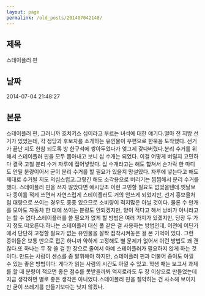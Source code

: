 ```yaml
---
layout: page
permalink: /old_posts/201407042148/
---
```


## 제목
스테이플러 핀

## 날짜
2014-07-04 21:48:27

## 본문
스테이플러 핀, 그러니까 호치키스 심이라고 부르는 녀석에 대한 얘기다.얼마 전 지방 선거가 있었는데, 각 정당과 후보자를 소개하는 유인물이 우편으로 한묶음 도착했다. 선거가 끝난 지도 한참 되도록 방 한구석에 쌓아두었다가 엊그제 갖다버렸다.분리 수거를 위해서 스테이플러 핀을 모두 뽑아내고 보니 십 수개는 되었다. 이걸 어떻게 버릴지 고민하다 결국 고철 분리 수거 자루에 집어넣었다. 십 수개라고는 해도 합쳐서 손가락 한 마디도 안될 분량이어서 굳이 분리 수거를 할 필요가 있을지 망설였다. 자루에 넣는다고 해도 제대로 수거될 지도 의심스럽고.그렇긴 해도 소각용으로 버리기는 찜찜해서 분리 수거를 했다. 스테이플러 핀을 쓰지 않았다면 애시당초 이런 고민할 필요도 없었을텐데.옛날보다 종이를 적게 쓰면서 자연스럽게 스테이플러도 거의 안쓰게 되었지만, 선거 홍보물처럼 대량으로 쓰이는 경우도 종종 있으므로 소비량이 적지많은 아닐 것이다. 물론 수 만개를 모아도 자동차 한 대에 쓰이는 분량도 안되겠지만, 양이 적다고 해서 낭비가 아니라고는 할 수 없다.스테이플러를 쓸 필요가 없게 할 방법은 여러 가지가 있겠지만, 당장 두 가지 정도 떠오른다.하나는 스테이플러 대신 풀 같은 걸 사용하는 방법인데, 이전에 어딘가에서 단단히 고정할 필요가 없는 유인물을 살짝 접착시켜놓은 걸 본 기억이 있다. 그런 종이들은 보통 반으로 접곤 하니까 약하게 고정해도 별 문제가 없어서 이런 방법도 꽤 괜찮다.또 하나는 두 장 쓸 걸 한 장으로 줄여서 아예 스테이플러가 필요하지 않게 하는 것이다. 만드는 사람이 센스를 좀 발휘해야 하지만, 스테이플러 핀과 더불어 종이도 아낄 수 있는 좋은 방법이다. 게다가 읽는 사람의 시간도 아낄 수 있고. 학생 때는 보고서 과제를 할 때 분량이 적으면 좋은 점수를 못받을까봐 억지로라도 두 장 이상으로 만들었는데 지금 생각하면 별로 좋은 생각은 아니었다.스테이플러 핀을 절약하는 건 사소해 보이지만 굳이 쓰레기를 만들기보다는 낫지 않겠나.